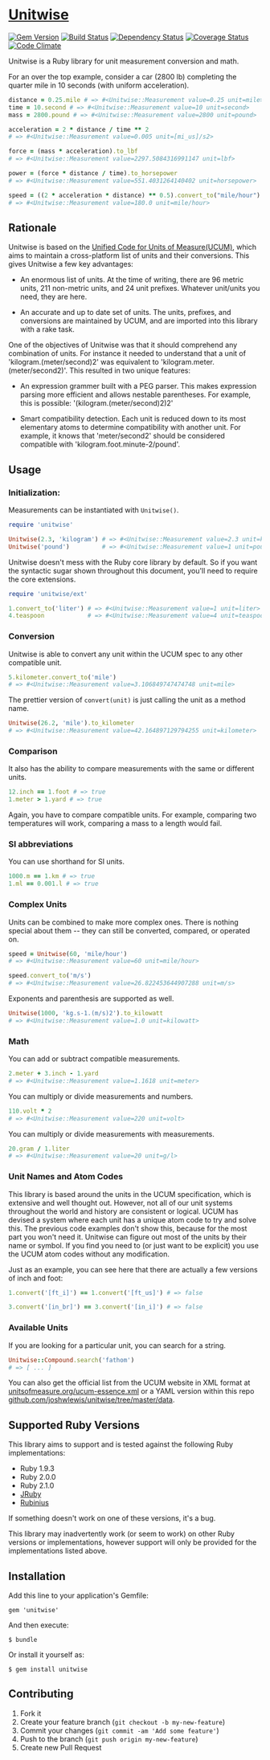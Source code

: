 # [Unitwise](//github.com/joshwlewis/unitwise)

[![Gem Version](https://badge.fury.io/rb/unitwise.png)](http://badge.fury.io/rb/unitwise)
[![Build Status](https://travis-ci.org/joshwlewis/unitwise.png)](https://travis-ci.org/joshwlewis/unitwise)
[![Dependency Status](https://gemnasium.com/joshwlewis/unitwise.png)](https://gemnasium.com/joshwlewis/unitwise)
[![Coverage Status](https://coveralls.io/repos/joshwlewis/unitwise/badge.png)](https://coveralls.io/r/joshwlewis/unitwise)
[![Code Climate](https://codeclimate.com/github/joshwlewis/unitwise.png)](https://codeclimate.com/github/joshwlewis/unitwise)


Unitwise is a Ruby library for unit measurement conversion and math.

For an over the top example, consider a car (2800 lb) completing the quarter
mile in 10 seconds (with uniform acceleration).

```ruby
distance = 0.25.mile # => #<Unitwise::Measurement value=0.25 unit=mile>
time = 10.second # => #<Unitwise::Measurement value=10 unit=second>
mass = 2800.pound # => #<Unitwise::Measurement value=2800 unit=pound>

acceleration = 2 * distance / time ** 2
# => #<Unitwise::Measurement value=0.005 unit=[mi_us]/s2>

force = (mass * acceleration).to_lbf
# => #<Unitwise::Measurement value=2297.5084316991147 unit=lbf>

power = (force * distance / time).to_horsepower
# => #<Unitwise::Measurement value=551.4031264140402 unit=horsepower>

speed = ((2 * acceleration * distance) ** 0.5).convert_to("mile/hour")
# => #<Unitwise::Measurement value=180.0 unit=mile/hour>
```

## Rationale

Unitwise is based on the [Unified Code for Units of Measure(UCUM)](http://unitsofmeasure.org/),
which aims to maintain a cross-platform list of units and their conversions.
This gives Unitwise a few key advantages:

- An enormous list of units. At the time of writing, there are 96 metric units,
211 non-metric units, and 24 unit prefixes. Whatever unit/units you need, they
are here.

- An accurate and up to date set of units. The units, prefixes, and conversions
are maintained by UCUM, and are imported into this library with a rake task.

One of the objectives of Unitwise was that it should comprehend any combination
of units. For instance it needed to understand that a unit of
'kilogram.(meter/second)2' was equivalent to 'kilogram.meter.(meter/second2)'.
This resulted in two unique features:

- An expression grammer built with a PEG parser. This makes expression
parsing more efficient and allows nestable parentheses. For example, this is possible: '(kilogram.(meter/second)2)2'

- Smart compatibility detection. Each unit is reduced down to its most elementary
atoms to determine compatibility with another unit. For example, it knows that
'meter/second2' should be considered compatible with 'kilogram.foot.minute-2/pound'.

## Usage

### Initialization:

Measurements can be instantiated with `Unitwise()`.

```ruby
require 'unitwise'

Unitwise(2.3, 'kilogram') # => #<Unitwise::Measurement value=2.3 unit=kilogram>
Unitwise('pound')         # => #<Unitwise::Measurement value=1 unit=pound>
```

Unitwise doesn't mess with the Ruby core library by default. So if you want
the syntactic sugar shown throughout this document, you'll need to require the
core extensions.

```ruby
require 'unitwise/ext'

1.convert_to('liter') # => #<Unitwise::Measurement value=1 unit=liter>
4.teaspoon            # => #<Unitwise::Measurement value=4 unit=teaspoon>
```

### Conversion

Unitwise is able to convert any unit within the UCUM spec to any other
compatible unit.

```ruby
5.kilometer.convert_to('mile')
# => #<Unitwise::Measurement value=3.106849747474748 unit=mile>
```

The prettier version of `convert(unit)` is just calling the unit as a method
name.

```ruby
Unitwise(26.2, 'mile').to_kilometer
# => #<Unitwise::Measurement value=42.164897129794255 unit=kilometer>
```

### Comparison

It also has the ability to compare measurements with the same or different units.

```ruby
12.inch == 1.foot # => true
1.meter > 1.yard # => true
```

Again, you have to compare compatible units. For example, comparing two
temperatures will work, comparing a mass to a length would fail.

### SI abbreviations

You can use shorthand for SI units.

```ruby
1000.m == 1.km # => true
1.ml == 0.001.l # => true
```

### Complex Units

Units can be combined to make more complex ones. There is nothing special about
them -- they can still be converted, compared, or operated on.

```ruby
speed = Unitwise(60, 'mile/hour')
# => #<Unitwise::Measurement value=60 unit=mile/hour>

speed.convert_to('m/s')
# => #<Unitwise::Measurement value=26.822453644907288 unit=m/s>
```

Exponents and parenthesis are supported as well.

```ruby
Unitwise(1000, 'kg.s-1.(m/s)2').to_kilowatt
# => #<Unitwise::Measurement value=1.0 unit=kilowatt>
```

### Math

You can add or subtract compatible measurements.

```ruby
2.meter + 3.inch - 1.yard
# => #<Unitwise::Measurement value=1.1618 unit=meter>
```

You can multiply or divide measurements and numbers.

```ruby
110.volt * 2
# => #<Unitwise::Measurement value=220 unit=volt>
```

You can multiply or divide measurements with measurements.

```ruby
20.gram / 1.liter
# => #<Unitwise::Measurement value=20 unit=g/l>

```

### Unit Names and Atom Codes

This library is based around the units in the UCUM specification, which is
extensive and well thought out. However, not all of our unit systems throughout
the world and history are consistent or logical. UCUM has devised a system where
each unit has a unique atom code to try and solve this. The previous code examples
don't show this, because for the most part you won't need it. Unitwise can
figure out most of the units by their name or symbol. If you find you need to
(or just want to be explicit) you use the UCUM atom codes without any
modification.

Just as an example, you can see here that there are actually a few versions of inch
and foot:

```ruby
1.convert('[ft_i]') == 1.convert('[ft_us]') # => false

3.convert('[in_br]') == 3.convert('[in_i]') # => false
```

### Available Units

If you are looking for a particular unit, you can search for a string.

```ruby
Unitwise::Compound.search('fathom')
# => [ ... ]

```

You can also get the official list from the UCUM website in XML format at
[unitsofmeasure.org/ucum-essence.xml](http://unitsofmeasure.org/ucum-essence.xml)
or a YAML version within this repo
[github.com/joshwlewis/unitwise/tree/master/data](//github.com/joshwlewis/unitwise/tree/master/data).

## Supported Ruby Versions

This library aims to support and is tested against the following Ruby
implementations:

* Ruby 1.9.3
* Ruby 2.0.0
* Ruby 2.1.0
* [JRuby](http://jruby.org/)
* [Rubinius](http://rubini.us/)

If something doesn't work on one of these versions, it's a bug.

This library may inadvertently work (or seem to work) on other Ruby versions or
implementations, however support will only be provided for the implementations
listed above.

## Installation

Add this line to your application's Gemfile:

    gem 'unitwise'

And then execute:

    $ bundle

Or install it yourself as:

    $ gem install unitwise


## Contributing

1. Fork it
2. Create your feature branch (`git checkout -b my-new-feature`)
3. Commit your changes (`git commit -am 'Add some feature'`)
4. Push to the branch (`git push origin my-new-feature`)
5. Create new Pull Request
